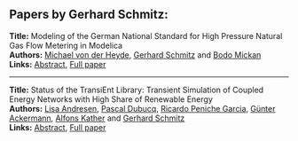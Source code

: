 <h2>Papers by Gerhard Schmitz:</h2>
<p>
<b>Title:</b> Modeling of the German National Standard for High Pressure Natural Gas Flow Metering in Modelica<br />
<b>Authors:</b> <a href="../authors/author_325.html">Michael von der Heyde</a>, <a href="../authors/author_272.html">Gerhard Schmitz</a> and <a href="../authors/author_197.html">Bodo Mickan</a><br />
<b>Links:</b> <a href="../abstracts/abstract_71.pdf">Abstract</a>, <a href="../submissions/ecp15118663_VonderheydeSchmitzMickan.pdf">Full paper</a>
</p>
<hr />
<p>
<b>Title:</b> Status of the TransiEnt Library: Transient Simulation of Coupled Energy Networks with High Share of Renewable Energy<br />
<b>Authors:</b> <a href="../authors/author_7.html">Lisa Andresen</a>, <a href="../authors/author_73.html">Pascal Dubucq</a>, <a href="../authors/author_232.html">Ricardo Peniche Garcia</a>, <a href="../authors/author_0.html">Günter Ackermann</a>, <a href="../authors/author_154.html">Alfons Kather</a> and <a href="../authors/author_272.html">Gerhard Schmitz</a><br />
<b>Links:</b> <a href="../abstracts/abstract_75.pdf">Abstract</a>, <a href="../submissions/ecp15118695_AndresenDubucqPenichegarciaAckermannKatherSchmitz.pdf">Full paper</a>
</p>
